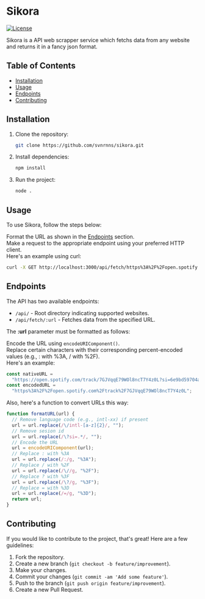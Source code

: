 # Sikora

[![License](https://img.shields.io/badge/license-MIT-blue.svg)](LICENSE)

Sikora is a API web scrapper service which fetchs data from any website and returns it in a fancy json format.

## Table of Contents

- [Installation](#installation)
- [Usage](#usage)
- [Endpoints](#endpoints)
- [Contributing](#contributing)

## Installation

1. Clone the repository:

   ```sh
   git clone https://github.com/svnrnns/sikora.git
   ```

2. Install dependencies:

   ```sh
   npm install
   ```

3. Run the project:
   ```sh
   node .
   ```

## Usage

To use Sikora, follow the steps below:

Format the URL as shown in the [Endpoints](#endpoints) section. <br>
Make a request to the appropriate endpoint using your preferred HTTP client. <br>
Here's an example using curl:

```sh
curl -X GET http://localhost:3000/api/fetch/https%3A%2F%2Fopen.spotify.com%2Ftrack%2F7GJVqqE79WOl8ncT7Y4z0L
```

## Endpoints

The API has two available endpoints:

- `/api/` - Root directory indicating supported websites.
- `/api/fetch/:url` - Fetches data from the specified URL.

The **:url** parameter must be formatted as follows:

Encode the URL using `encodeURIComponent()`. <br>
Replace certain characters with their corresponding percent-encoded values (e.g., : with %3A, / with %2F). <br>
Here's an example:

```js
const nativeURL =
  "https://open.spotify.com/track/7GJVqqE79WOl8ncT7Y4z0L?si=6e9bd59704a4473a";
const encodedURL =
  "https%3A%2F%2Fopen.spotify.com%2Ftrack%2F7GJVqqE79WOl8ncT7Y4z0L";
```

Also, here's a function to convert URLs this way:

```js
function formatURL(url) {
  // Remove language code (e.g., intl-xx) if present
  url = url.replace(/\/intl-[a-z]{2}/, "");
  // Remove sesion id
  url = url.replace(/\?si=.*/, "");
  // Encode the URL
  url = encodeURIComponent(url);
  // Replace : with %3A
  url = url.replace(/:/g, "%3A");
  // Replace / with %2F
  url = url.replace(/\//g, "%2F");
  // Replace ? with %3F
  url = url.replace(/\?/g, "%3F");
  // Replace = with %3D
  url = url.replace(/=/g, "%3D");
  return url;
}
```

## Contributing

If you would like to contribute to the project, that's great! Here are a few guidelines:

1. Fork the repository.
2. Create a new branch (`git checkout -b feature/improvement`).
3. Make your changes.
4. Commit your changes (`git commit -am 'Add some feature'`).
5. Push to the branch (`git push origin feature/improvement`).
6. Create a new Pull Request.
